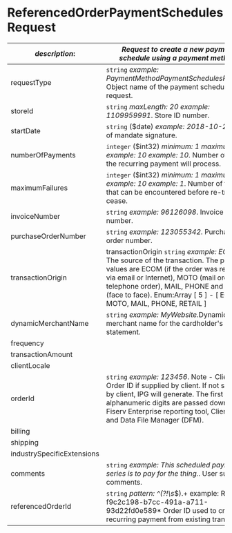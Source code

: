 
# ReferencedOrderPaymentSchedulesRequest

| *description*:   | *Request to create a new payment schedule using a payment method.*|
|----|----|
| requestType |    ``` string ```  *example:  PaymentMethodPaymentSchedulesRequest*. Object name of the payment schedules request.|
| storeId |    ``` string ```  *maxLength: 20  example: 1109959991*. Store ID number.|
| startDate |   ``` string ``` ($date)   *example: 2018-10-25*. Date of mandate signature.|
| numberOfPayments |    ``` integer ``` ($int32)  *minimum: 1 maximum: 999  example: 10  example: 10*.  Number of times the recurring payment will process.|
| maximumFailures |    ``` integer ``` ($int32)  *minimum: 1 maximum: 999  example: 10  example: 1*.  Number of failures that can be encountered before re-tries cease.|
| invoiceNumber |    ``` string ```  *example: 96126098*. Invoice number.|
| purchaseOrderNumber |    ``` string ```  *example: 123055342*. Purchase order number.|
| transactionOrigin |  transactionOrigin  ``` string ```  *example: ECOM*. The source of the transaction. The possible values are ECOM (if the order was received via email or Internet), MOTO (mail order, telephone order), MAIL, PHONE and RETAIL (face to face). Enum:Array [ 5 ] - [ ECOM, MOTO, MAIL, PHONE, RETAIL ]|
| dynamicMerchantName |   ``` string ```  *example: MyWebsite*.Dynamic merchant name for the cardholder's statement.|
| frequency |   |
| transactionAmount |   |
| clientLocale |   |
| orderId |    ``` string ```  *example: 123456*. Note - Client Order ID if supplied by client. If not supplied by client, IPG will generate. The first 12 alphanumeric digits are passed down to Fiserv Enterprise reporting tool, Clientline and Data File Manager (DFM).|
| billing |   |
| shipping |   |
| industrySpecificExtensions |   |
| comments |    ``` string ```  *example: This scheduled payment series is to pay for the thing.*. User supplied comments.|
| referencedOrderId |  ``` string ```  *pattern: ^(?!\s*$).+  example: R-f9c2c198-b7cc-491a-a711-93d22fd0e589* Order ID used to create recurring payment from existing transaction.|  

